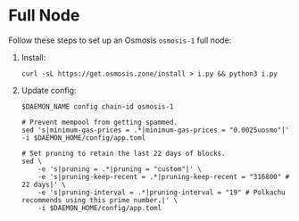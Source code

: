 # Full Node

Follow these steps to set up an Osmosis `osmosis-1` full node:

1. Install:

   ```shell
   curl -sL https://get.osmosis.zone/install > i.py && python3 i.py
   ```

2. Update config:

   ```shell
   $DAEMON_NAME config chain-id osmosis-1

   # Prevent mempool from getting spammed.
   sed 's|minimum-gas-prices = .*|minimum-gas-prices = "0.0025uosmo"|' -i $DAEMON_HOME/config/app.toml

   # Set pruning to retain the last 22 days of blocks.
   sed \
       -e 's|pruning = .*|pruning = "custom"|' \
       -e 's|pruning-keep-recent = .*|pruning-keep-recent = "316800" # 22 days|' \
       -e 's|pruning-interval = .*|pruning-interval = "19" # Polkachu recommends using this prime number.|' \
       -i $DAEMON_HOME/config/app.toml
   ```
